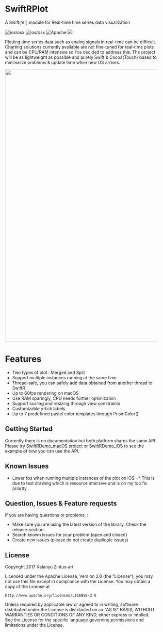 SwiftRPlot  
======
A Swift('er) module for Real-time time series data visualization

![ios/osx](https://cocoapod-badges.herokuapp.com/p/SwiftRPlot/badge.png)
![ios/osx](https://cocoapod-badges.herokuapp.com/v/SwiftRPlot/badge.png)
![Apache](https://cocoapod-badges.herokuapp.com/l/RestKit/badge.png)
![](https://travis-ci.org/kalanyuz/SwiftR.svg?branch=master)


Plotting time series data such as analog signals in real-time can be difficult. 
Charting solutions currently available are not fine-tuned for real-time plots and can be CPU/RAM intensive so I've decided to address this.
The project will be as lightweight as possible and purely Swift & Cocoa(Touch) based to minimalize problems & update time when new OS arrives.

<img src="http://i.giphy.com/l44QuVwTqYs1FFcYw.gif" width="900">

Features
=======
* Two types of plot : Merged and Split
* Support multiple instances running at the same time
* Thread-safe, you can safely add data obtained from another thread to SwiftR.
* Up to 60fps rendering on macOS
* Use RAM sparingly, CPU needs further optimization
* Support scaling and resizing through view constraints 
* Customizable y-tick labels
* Up to 7 predefined pastel color templates through PrismColor()

Getting Started
------
Currently there is no documentation but both platform shares the same API.
Please try [SwiftRDemo_macOS project](https://github.com/kalanyuz/SwiftR/tree/master/SwiftRDemo_macOS) or [SwiftRDemo_iOS](https://github.com/kalanyuz/SwiftR/tree/master/SwiftRDemo_iOS) to see the example of how you can use the API.

Known Issues
------
* Lower fps when running multiple instances of the plot on iOS
⋅⋅* This is due to text drawing which is resource intensive and is on my top fix priority

Question, Issues & Feature requests
------
If you are having questions or problems, :
* Make sure you are using the latest version of the library. Check the release-section.
* Search known issues for your problem (open and closed)
* Create new issues (please do not create duplicate issues)

License
------
Copyright 2017 Kalanyu Zintus-art 

Licensed under the Apache License, Version 2.0 (the "License"); you may not use this file except in compliance with the License. You may obtain a copy of the License at
```
http://www.apache.org/licenses/LICENSE-2.0
```
Unless required by applicable law or agreed to in writing, software distributed under the License is distributed on an "AS IS" BASIS, WITHOUT WARRANTIES OR CONDITIONS OF ANY KIND, either express or implied. See the License for the specific language governing permissions and limitations under the License.
